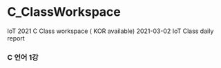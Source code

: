 # C_ClassWorkspace
IoT 2021 C Class workspace ( KOR available)
2021-03-02 IoT Class daily report

### C 언어 1강

